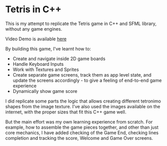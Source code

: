 # Tetris in C++
This is my attempt to replicate the Tetris game in C++ and SFML library, without any game engines.

Video Demo is available [here](https://youtube.com/shorts/QR8kQUfsetk)

By building this game, I've learnt how to:
<ul>
<li>Create and navigate inside 2D game boards
<li>Handle Keyboard Inputs
<li>Work with Textures and Sprites
<li>Create separate game screens, track them as app level state, and update the screens accordingly - to give a feeling of end-to-end game experience
<li>Dynamically show game score
</ul>

I did replicate some parts the logic that allows creating different tetronimo shapes from the image texture. I've also used the images available on the internet, with the proper sizes that fit this C++ game well.

But the main effort was my own learning experience from scratch. For example, how to assemble the game pieces together, and other than just core mechanics, I have added checking of the Game End, checking lines completion and tracking the score, Welcome and Game Over screens.

